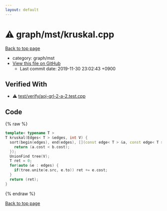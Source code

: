 ```yaml
---
layout: default
---
```


<!-- mathjax config similar to math.stackexchange -->
<script type="text/javascript" async
  src="https://cdnjs.cloudflare.com/ajax/libs/mathjax/2.7.5/MathJax.js?config=TeX-MML-AM_CHTML">
</script>
<script type="text/x-mathjax-config">
  MathJax.Hub.Config({
    TeX: { equationNumbers: { autoNumber: "AMS" }},
    tex2jax: {
      inlineMath: [ ['$','$'] ],
      processEscapes: true
    },
    "HTML-CSS": { matchFontHeight: false },
    displayAlign: "left",
    displayIndent: "2em"
  });
</script>

<script type="text/javascript" src="https://cdnjs.cloudflare.com/ajax/libs/jquery/3.4.1/jquery.min.js"></script>
<script src="https://cdn.jsdelivr.net/npm/jquery-balloon-js@1.1.2/jquery.balloon.min.js" integrity="sha256-ZEYs9VrgAeNuPvs15E39OsyOJaIkXEEt10fzxJ20+2I=" crossorigin="anonymous"></script>
<script type="text/javascript" src="../../../assets/js/copy-button.js"></script>
<link rel="stylesheet" href="../../../assets/css/copy-button.css" />


# :warning: graph/mst/kruskal.cpp
<a href="../../../index.html">Back to top page</a>

* category: graph/mst
* <a href="{{ site.github.repository_url }}/blob/master/graph/mst/kruskal.cpp">View this file on GitHub</a>
    - Last commit date: 2019-11-30 23:02:43 +0900




## Verified With
* :warning: <a href="../../../verify/test/verify/aoj-grl-2-a-2.test.cpp.html">test/verify/aoj-grl-2-a-2.test.cpp</a>


## Code
{% raw %}
```cpp
template< typename T >
T kruskal(Edges< T > &edges, int V) {
  sort(begin(edges), end(edges), [](const edge< T > &a, const edge< T > &b) {
    return (a.cost < b.cost);
  });
  UnionFind tree(V);
  T ret = 0;
  for(auto &e : edges) {
    if(tree.unite(e.src, e.to)) ret += e.cost;
  }
  return (ret);
}

```
{% endraw %}

<a href="../../../index.html">Back to top page</a>

